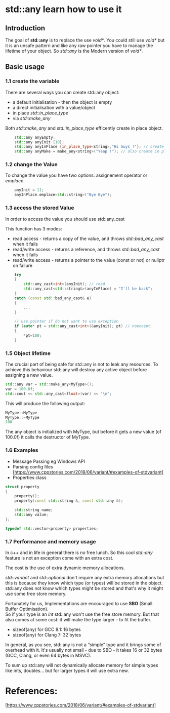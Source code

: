 # std::any learn how to use it

## Introduction
The goal of **std::any** is to replace the use _void*_. You could still use _void*_ but it is an unsafe pattern and like any raw pointer you have to manage the lifetime of your object. So _std::any_ is the Modern version of _void*_.

## Basic usage

### 1.1 create the variable

There are several ways you can create std::any object:

* a default initialisation - then the object is empty
* a direct initialisation with a value/object
* in place _std::in_place_type_
* via _std::make_any_

Both _std::make_any_ and _std::in_place_type_ efficently create in place object.

```cpp
    std::any anyEmpty;
    std::any anyInit {10};
    std::any anyInPlace {in_place_type<string>,"Hi Guys !"}; // create in place object
    std::any anyMake = make_any<string>("Yeap !"); // also create in place object
```

### 1.2 change the Value

To change the value you have two options: assignement operator or _emplace_.

```cpp
    anyInit = 11;
    anyInPlace.emplace<std::string>("Bye Bye");
```


### 1.3 access the stored Value

In order to access the value you should use std::any_cast

This function has 3 modes:
* read access - returns a copy of the value, and throws _std::bad_any_cast_ when it fails
* read/write access - returns a reference, and throws _std::bad_any_cast_ when it fails
* read/write access - returns a pointer to the value (const or not) or nullptr on failure

```cpp
    try
    {
        std::any_cast<int>(anyInit); // read
        std::any_cast<std::string&>(anyInPlace) = "I'll be back";
    }
    catch (const std::bad_any_cast& e)
    {
        ...
    }

    // use pointer if do not want to use exception
    if (auto* pt = std::any_cast<int>(&anyInit); pt) // noexcept.
    {
        *pt=100;
    }
```

### 1.5 Object lifetime 

The crucial part of being safe for std::any is not to leak any resources. To achieve this behaviour std::any will destroy any active object before assigning a new value.

```cpp
std::any var = std::make_any<MyType>();
var = 100.0f;
std::cout << std::any_cast<float>(var) << "\n";
```
This will produce the following output:

```cpp
MyType::MyType
MyType::~MyType
100
```

The any object is initialized with MyType, but before it gets a new value (of 100.0f) it calls the destructor of MyType.

### 1.6 Examples

* Message Passing eg Windows API
* Parsing config files [https://www.cppstories.com/2018/06/variant/#examples-of-stdvariant]
* Properties class 

```cpp
struct property
{
    property();
    property(const std::string &, const std::any &);

    std::string name;
    std::any value;
};

typedef std::vector<property> properties;
```



### 1.7 Performance and memory usage 

In c++ and in life in general there is no free lunch. So this cool _std::any_ feature is not an exception come with an extra cost.

The cost is the use of extra dynamic memory allocations.

_std::variant_ and _std::optional_ don't require any extra memory allocations but this is because they know which type (or types) will be stored in the object. std::any does not know which types might be stored and that's why it might use some free store memory.

Fortunately for us, Implementations are encouraged to use **SBO** (Small Buffer Optimisation).  
So if your type is an _int_ std::any won't use the free store memory.
But that also comes at some cost: it will make the type larger - to fit the buffer.
   
* sizeof(any) for GCC 8.1:  16 bytes
* sizeof(any) for Clang 7:  32 bytes

In general, as you see, std::any is not a “simple” type and it brings some of overhead with it. 
It's usually not small - due to SBO - it takes 16 or 32 bytes (GCC, Clang, or even 64 bytes in MSVC).

To sum up std::any will not dynamically allocate memory for simple types like ints, doubles… but for larger types it will use extra new.

# References:

[https://www.cppstories.com/2018/06/variant/#examples-of-stdvariant]
